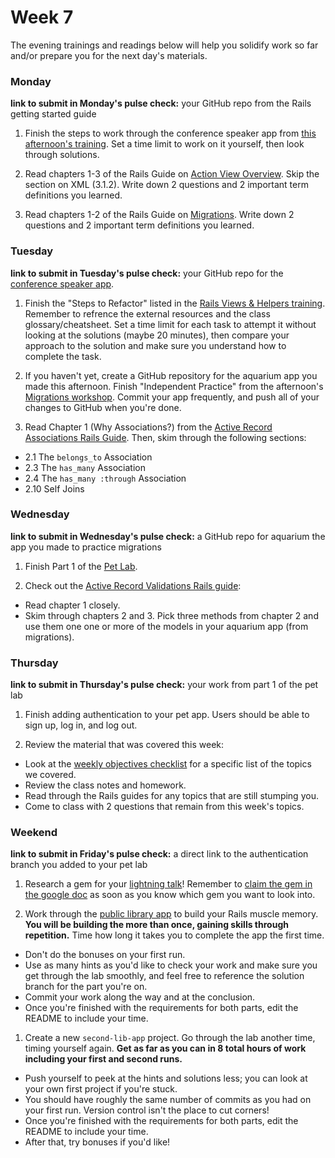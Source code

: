 # Week 7

The evening trainings and readings below will help you solidify work so far and/or prepare you for the next day's materials.



### Monday

**link to submit in Monday's pulse check:** your GitHub repo from the Rails getting started guide

1. Finish the steps to work through the conference speaker app from [this afternoon's training](https://github.com/sf-wdi-34/active-record).  Set a time limit to work on it yourself, then look through solutions. 

1. Read chapters 1-3 of the Rails Guide on [Action View Overview](http://guides.rubyonrails.org/action_view_overview.html#templates-partials-and-layouts). Skip the section on XML (3.1.2). Write down 2 questions and 2 important term definitions you learned. 

1. Read chapters 1-2 of the Rails Guide on [Migrations](http://guides.rubyonrails.org/active_record_migrations.html). Write down 2 questions and 2 important term definitions you learned. 



### Tuesday

**link to submit in Tuesday's pulse check:** your GitHub repo for the [conference speaker app](https://github.com/sf-wdi-34/active-record).

1. Finish the "Steps to Refactor" listed in the [Rails Views & Helpers training](https://github.com/sf-wdi-34/rails_views_helpers_training). Remember to refrence the external resources and the class glossary/cheatsheet. Set a time limit for each task to attempt it without looking at the solutions (maybe 20 minutes), then compare your approach to the solution and make sure you understand how to complete the task. 

1. If you haven't yet, create a GitHub repository for the aquarium app you made this afternoon. Finish "Independent Practice" from the afternoon's [Migrations workshop](https://github.com/sf-wdi-34/migrations). Commit your app frequently, and push all of your changes to GitHub when you're done. 

1. Read Chapter 1 (Why Associations?) from the [Active Record Associations Rails Guide](http://guides.rubyonrails.org/association_basics.html).  Then, skim through the following sections:
  - 2.1 The `belongs_to` Association
  - 2.3 The `has_many` Association
  - 2.4 The `has_many :through` Association
  - 2.10 Self Joins
  


### Wednesday

**link to submit in Wednesday's pulse check:** a GitHub repo for aquarium the app you made to practice migrations

1. Finish Part 1 of the [Pet Lab](https://github.com/sf-wdi-34/rails-pet-lab).

1. Check out the [Active Record Validations Rails guide](http://guides.rubyonrails.org/active_record_validations.html):

  * Read chapter 1 closely.
  * Skim through chapters 2 and 3. Pick three methods from chapter 2 and use them one one or more of the models in your aquarium app (from migrations).


### Thursday

**link to submit in Thursday's pulse check:** your work from part 1 of the pet lab

1. Finish adding authentication to your pet app. Users should be able to sign up, log in, and log out.

1. Review the material that was covered this week:
  * Look at the [weekly objectives checklist](https://gist.github.com/bgveenstra/9a1b733cf308260363bf45e1aff7da7f) for a specific list of the topics we covered.
  * Review the class notes and homework.
  * Read through the Rails guides for any topics that are still stumping you.
  * Come to class with 2 questions that remain from this week's topics.


### Weekend


**link to submit in Friday's pulse check:** a direct link to the authentication branch you added to your pet lab

1. Research a gem for your [lightning talk](https://github.com/sf-wdi-34/ruby-lightning-talks)!  Remember to [claim the gem in the google doc](https://docs.google.com/spreadsheets/d/1L-gFsFvXYKqLjJe28th0F98fgQJ3rZ3XwlXTlr7jquc/edit) as soon as you know which gem you want to look into.

1. Work through the [public library app](https://github.com/sf-wdi-34/public_library_app) to build your Rails muscle memory.  **You will be building the more than once, gaining skills through repetition.**  Time how long it takes you to complete the app the first time.  
 
  * Don't do the bonuses on your first run. 
  * Use as many hints as you'd like to check your work and make sure you get through the lab smoothly, and feel free to reference the solution branch for the part you're on. 
  * Commit your work along the way and at the conclusion. 
  * Once you're finished with the requirements for both parts, edit the README to include your time.
 
1. Create a new `second-lib-app` project. Go through the lab another time, timing yourself again.  **Get as far as you can in 8 total hours of work including your first and second runs.** 

  * Push yourself to peek at the hints and solutions less; you can look at your own first project if you're stuck.  
  * You should have roughly the same number of commits as you had on your first run. Version control isn't the place to cut corners!  
  * Once you're finished with the requirements for both parts, edit the README to include your time. 
  * After that, try bonuses if you'd like!

  
